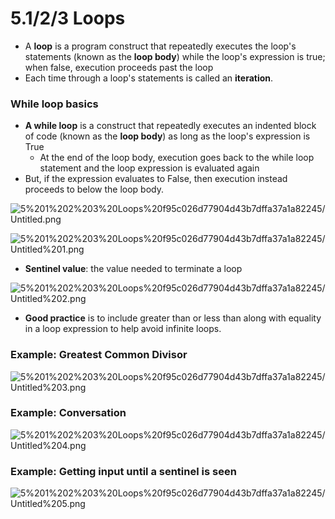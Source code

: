 # 5.1/2/3 Loops

- A **loop** is a program construct that repeatedly executes the loop's statements (known as the **loop body**) while the loop's expression is true; when false, execution proceeds past the loop
- Each time through a loop's statements is called an **iteration**.

### While loop basics

- **A while loop** is a construct that repeatedly executes an indented block of code (known as the **loop body**) as long as the loop's expression is True
    - At the end of the loop body, execution goes back to the while loop statement and the loop expression is evaluated again
- But, if the expression evaluates to False, then execution instead proceeds to below the loop body.

![5%201%202%203%20Loops%20f95c026d77904d43b7dffa37a1a82245/Untitled.png](5.1.1.png)

![5%201%202%203%20Loops%20f95c026d77904d43b7dffa37a1a82245/Untitled%201.png](5.1.2.png)

- **Sentinel value**: the value needed to terminate a loop

![5%201%202%203%20Loops%20f95c026d77904d43b7dffa37a1a82245/Untitled%202.png](5.1.3.png)

- **Good practice** is to include greater than or less than along with equality in a loop expression to help avoid infinite loops.

### Example: Greatest Common Divisor

![5%201%202%203%20Loops%20f95c026d77904d43b7dffa37a1a82245/Untitled%203.png](5.1.4.png)

### Example: Conversation

![5%201%202%203%20Loops%20f95c026d77904d43b7dffa37a1a82245/Untitled%204.png](5.1.5.png)

### Example: Getting input until a sentinel is seen

![5%201%202%203%20Loops%20f95c026d77904d43b7dffa37a1a82245/Untitled%205.png](5.1.6.png)